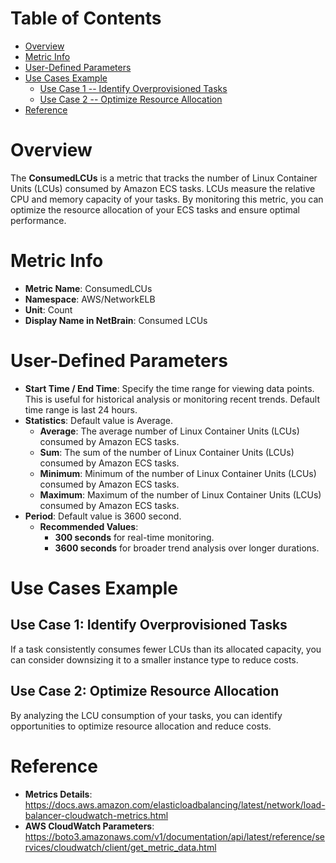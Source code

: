 # Table of Contents
- [Overview](#overview)
- [Metric Info](#metric-info)
- [User-Defined Parameters](#user-defined-parameters)
- [Use Cases Example](#example)
    - [Use Case 1 -- Identify Overprovisioned Tasks](#example-1) 
    - [Use Case 2 -- Optimize Resource Allocation](#example-2)
- [Reference](#reference)

# Overview <a name="overview"></a>
The <b>ConsumedLCUs</b> is a metric that tracks the number of Linux Container Units (LCUs) consumed by Amazon ECS tasks. LCUs measure the relative CPU and memory capacity of your tasks. By monitoring this metric, you can optimize the resource allocation of your ECS tasks and ensure optimal performance.

# Metric Info <a name="metric-info"></a>
* <b>Metric Name</b>: ConsumedLCUs
* <b>Namespace</b>: AWS/NetworkELB
* <b>Unit</b>: Count
* <b>Display Name in NetBrain</b>: Consumed LCUs

# User-Defined Parameters <a name="user-defined-parameters"></a>
* <b>Start Time / End Time</b>: Specify the time range for viewing data points. This is useful for historical analysis or monitoring recent trends. Default time range is last 24 hours.
* <b>Statistics</b>: Default value is Average.
  * <b>Average</b>: The average number of Linux Container Units (LCUs) consumed by Amazon ECS tasks.
  * <b>Sum</b>: The sum of the number of Linux Container Units (LCUs) consumed by Amazon ECS tasks.
  * <b>Minimum</b>: Minimum of the number of Linux Container Units (LCUs) consumed by Amazon ECS tasks.
  * <b>Maximum</b>: Maximum of the number of Linux Container Units (LCUs) consumed by Amazon ECS tasks.
* <b>Period</b>: Default value is 3600 second.
  * <b>Recommended Values</b>:
    * <b>300 seconds</b> for real-time monitoring.
    * <b>3600 seconds</b> for broader trend analysis over longer durations.

# Use Cases Example <a name="example"></a>
## Use Case 1: Identify Overprovisioned Tasks <a name="example-1"></a>
If a task consistently consumes fewer LCUs than its allocated capacity, you can consider downsizing it to a smaller instance type to reduce costs.

## Use Case 2: Optimize Resource Allocation <a name="example-2"></a>
By analyzing the LCU consumption of your tasks, you can identify opportunities to optimize resource allocation and reduce costs.

# Reference <a name="reference"></a>
* <b>Metrics Details</b>: https://docs.aws.amazon.com/elasticloadbalancing/latest/network/load-balancer-cloudwatch-metrics.html
* <b>AWS CloudWatch Parameters</b>: https://boto3.amazonaws.com/v1/documentation/api/latest/reference/services/cloudwatch/client/get_metric_data.html
